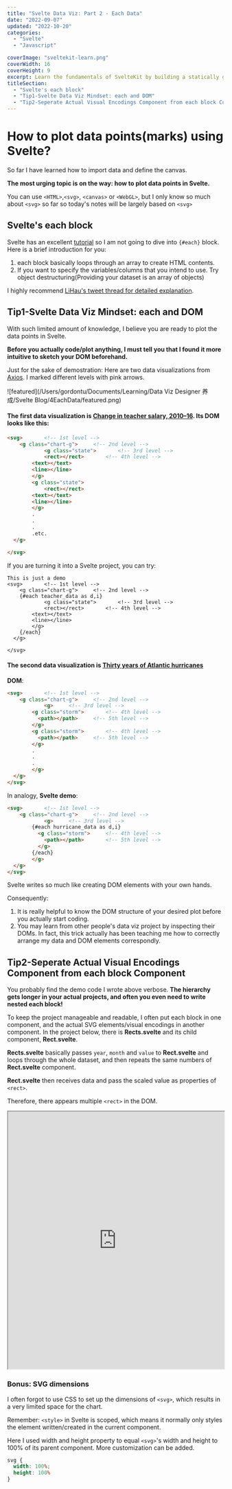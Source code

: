 ```yaml
---
title: "Svelte Data Viz: Part 2 - Each Data"
date: "2022-09-07"
updated: "2022-10-20"
categories:
  - "Svelte"
  - "Javascript"

coverImage: "sveltekit-learn.png"
coverWidth: 16
coverHeight: 9
excerpt: Learn the fundamentals of SvelteKit by building a statically generated blog from scratch, with Markdown support, Sass, an API, and an RSS feed.
titleSection: 
  - "Svelte's each block"
  - "Tip1-Svelte Data Viz Mindset: each and DOM"
  - "Tip2-Seperate Actual Visual Encodings Component from each block Component"
---
```


# How to plot data points(marks) using Svelte?

So far I have learned how to import data and define the canvas. 

**The most urging topic is on the way: how to plot data points in Svelte.**

You can use `<HTML>`,`<svg>`, `<canvas>` or `<WebGL>`, but I only know so much about `<svg>` so far so today's notes will be largely based on `<svg>`

## 							Svelte's each block

Svelte has an excellent [tutorial](https://svelte.dev/tutorial/each-block-bindings) so I am not going to dive into `{#each}` block. Here is a brief introduction for you:

1. each block basically loops through an array to create HTML contents.
2. If you want to specify the variables/columns that you intend to use. Try object destructuring(Providing your dataset is an array of objects)

I highly recommend [LiHau's tweet thread for detailed explanation](https://twitter.com/lihautan/status/1411547328931143680).


## Tip1-Svelte Data Viz Mindset: each and DOM

With such limited amount of knowledge, I believe you are ready to plot the data points in Svelte.

**Before you actually code/plot anything, I must tell you that I found it more intuitive to sketch your DOM beforehand.**

Just for the sake of demostration: Here are two data visualizations from [Axios](https://www.axios.com/). I marked different levels with pink arrows.

![featured](/Users/gordontu/Documents/Learning/Data Viz Designer 养成/Svelte Blog/4EachData/featured.png)

#### The first data visualization is [Change in teacher salary, 2010–16](https://www.axios.com/oklahoma-teachers-brace-themselves-6c21da6f-06ef-474c-a2e8-ca84e7d53828.html). Its DOM looks like this:

```html
<svg>		<!-- 1st level -->
	<g class="chart-g">		<!-- 2nd level -->
			<g class="state">		<!-- 3rd level -->
    		<rect></rect>		<!-- 4th level -->
        <text></text>
        <line></line>
    	</g>
    	<g class="state">
    		<rect></rect>
        <text></text>
        <line></line>
    	</g>
    	.
    	.
    	.
    	.etc.
  </g>

</svg>
```
If you are turning it into a Svelte project, you can try:

```svelte
This is just a demo
<svg>		<!-- 1st level -->
	<g class="chart-g">		<!-- 2nd level -->
  	{#each teacher_data as d,i}
			<g class="state">		<!-- 3rd level -->
    		<rect></rect>		<!-- 4th level -->
        <text></text>
        <line></line>
    	</g>
  	{/each} 
  </g>

</svg>

```

#### The second data visualization is [Thirty years of Atlantic hurricanes](https://www.axios.com/a-history-of-atlantic-hurricanes-2482247577.html)

**DOM**:

```html
<svg>		<!-- 1st level -->
	<g class="chart-g">		<!-- 2nd level -->
			<g>		<!-- 3rd level -->
        <g class="storm">		<!-- 4th level -->
          <path></path>		<!-- 5th level -->
        </g>
        <g class="storm">		<!-- 4th level -->
          <path></path>		<!-- 5th level -->
        </g>
        .
        .
        .
    	</g>		
  </g>
</svg>
```

In analogy, **Svelte demo**:

```html
<svg>		<!-- 1st level -->
	<g class="chart-g">		<!-- 2nd level -->
			<g>		<!-- 3rd level -->
        {#each hurricane_data as d,i}
          <g class="storm">		<!-- 4th level -->
            <path></path>		<!-- 5th level -->
          </g>
        {/each}
    	</g>		
  </g>
</svg>
```

Svelte writes so much like creating DOM elements with your own hands.

Consequently:

1. It is really helpful to know the DOM structure of your desired plot before you actually start coding.
2. You may learn from other people's data viz project by inspecting their DOMs. In fact, this trick actually has been teaching me how to correctly arrange my data and DOM elements correspondly.

## Tip2-Seperate Actual Visual Encodings Component from each block Component

You probably find the demo code I wrote above verbose. **The hierarchy gets longer in your actual projects, and often you even need to write nested each block!**

To keep the project manageable and readable, I often put each block in one component, and the actual SVG elements/visual encodings in another component. In the project below, there is **Rects.svelte** and its child component, **Rect.svelte**.

**Rects.svelte** basically passes `year`, `month` and `value` to **Rect.svelte** and loops through the whole dataset, and then repeats the same numbers of **Rect.svelte** component. 

**Rect.svelte** then receives data and pass the scaled value as properties of `<rect>`.

Therefore, there appears multiple `<rect>` in the DOM. 

<iframe src="https://svelte.dev/repl/de12831b31f64004bc5dc8bfcd2f89d0?version=3.38.3" width="100%" height='600' title="Svelte temperature each demo"></iframe>

### Bonus: SVG dimensions

I often forgot to use CSS to set up the dimensions of `<svg>`, which results in a very limited space for the chart.

Remember: `<style>` in Svelte is scoped, which means it normally only styles the element written/created in the current component.

Here I used width and height property to equal `<svg>`'s width and height to 100% of its parent component.  More customization can be added.

```css
svg {
  width: 100%;
  height: 100%
}
```


